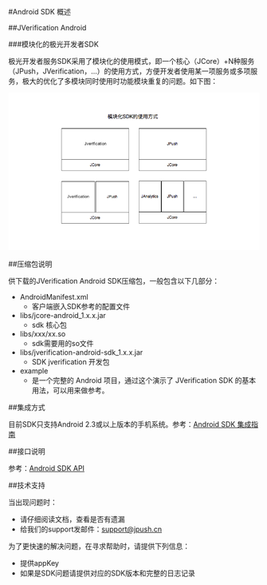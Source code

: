 #Android SDK 概述

##JVerification Android

###模块化的极光开发者SDK

极光开发者服务SDK采用了模块化的使用模式，即一个核心（JCore）+N种服务（JPush，JVerification，...）的使用方式，方便开发者使用某一项服务或多项服务，极大的优化了多模块同时使用时功能模块重复的问题。如下图：

![JVerification](../image/sdk_model.png)

##压缩包说明

供下载的JVerification Android SDK压缩包，一般包含以下几部分：

+ AndroidManifest.xml
    + 客户端嵌入SDK参考的配置文件
+ libs/jcore-android_1.x.x.jar
    + sdk 核心包
+ libs/xxx/xx.so
    + sdk需要用的so文件
+ libs/jverification-android-sdk_1.x.x.jar
    + SDK jverification 开发包
+ example
    + 是一个完整的 Android 项目，通过这个演示了 JVerification SDK 的基本用法，可以用来做参考。


##集成方式

目前SDK只支持Android 2.3或以上版本的手机系统。参考：[Android SDK 集成指南](../android_guide)

##接口说明

参考：[Android SDK API](../android_api)

##技术支持

当出现问题时：

* 请仔细阅读文档，查看是否有遗漏
* 给我们的support发邮件：[support&#64;jpush.cn](mailto:support&#64;jpush.cn)

为了更快速的解决问题，在寻求帮助时，请提供下列信息：

* 提供appKey
* 如果是SDK问题请提供对应的SDK版本和完整的日志记录

